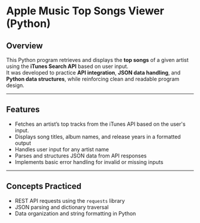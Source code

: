 # Apple Music Top Songs Viewer (Python)

## Overview
This Python program retrieves and displays the **top songs** of a given artist using the **iTunes Search API** based on user input.  
It was developed to practice **API integration**, **JSON data handling**, and **Python data structures**, while reinforcing clean and readable program design.

---

## Features
- Fetches an artist’s top tracks from the iTunes API based on the user's input. 
- Displays song titles, album names, and release years in a formatted output  
- Handles user input for any artist name  
- Parses and structures JSON data from API responses  
- Implements basic error handling for invalid or missing inputs

---

## Concepts Practiced
- REST API requests using the `requests` library  
- JSON parsing and dictionary traversal  
- Data organization and string formatting in Python
